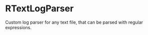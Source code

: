 # RTextLogParser
Custom log parser for any text file, that can be parsed with regular expressions.

